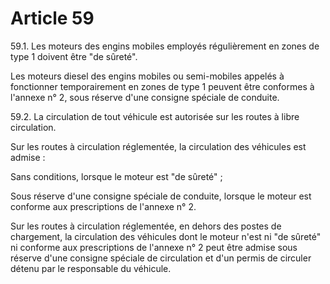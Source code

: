# Article 59

59.1. Les moteurs des engins mobiles employés régulièrement en zones de type 1 doivent être "de sûreté".

Les moteurs diesel des engins mobiles ou semi-mobiles appelés à fonctionner temporairement en zones de type 1 peuvent être conformes à l'annexe n° 2, sous réserve d'une consigne spéciale de conduite.

59.2. La circulation de tout véhicule est autorisée sur les routes à libre circulation.

Sur les routes à circulation réglementée, la circulation des véhicules est admise :

Sans conditions, lorsque le moteur est "de sûreté" ;

Sous réserve d'une consigne spéciale de conduite, lorsque le moteur est conforme aux prescriptions de l'annexe n° 2.

Sur les routes à circulation réglementée, en dehors des postes de chargement, la circulation des véhicules dont le moteur n'est ni "de sûreté" ni conforme aux prescriptions de l'annexe n° 2 peut être admise sous réserve d'une consigne spéciale de circulation et d'un permis de circuler détenu par le responsable du véhicule.

